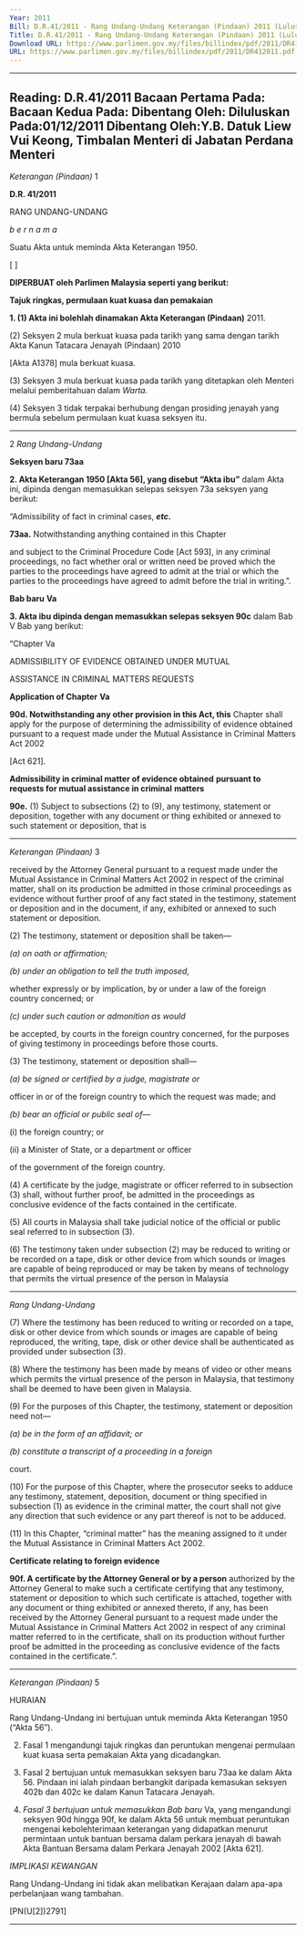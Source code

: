```yaml
---
Year: 2011
Bill: D.R.41/2011 - Rang Undang-Undang Keterangan (Pindaan) 2011 (Lulus)
Title: D.R.41/2011 - Rang Undang-Undang Keterangan (Pindaan) 2011 (Lulus)
Download URL: https://www.parlimen.gov.my/files/billindex/pdf/2011/DR412011.pdf
URL: https://www.parlimen.gov.my/files/billindex/pdf/2011/DR412011.pdf
---
```

---
Reading:
D.R.41/2011
Bacaan Pertama Pada:
Bacaan Kedua Pada:
Dibentang Oleh:
Diluluskan Pada:01/12/2011
Dibentang Oleh:Y.B. Datuk Liew Vui Keong, Timbalan Menteri di Jabatan Perdana Menteri
---

_Keterangan (Pindaan)_ 1

**D.R. 41/2011**

RANG UNDANG-UNDANG

_b e r n a m a_

Suatu Akta untuk meminda Akta Keterangan 1950.

[ ]

**DIPERBUAT oleh Parlimen Malaysia seperti yang berikut:**

**Tajuk ringkas, permulaan kuat kuasa dan pemakaian**

**1. (1) Akta ini bolehlah dinamakan Akta Keterangan (Pindaan)**
2011.

(2) Seksyen 2 mula berkuat kuasa pada tarikh yang sama
dengan tarikh Akta Kanun Tatacara Jenayah (Pindaan) 2010

[Akta A1378] mula berkuat kuasa.

(3) Seksyen 3 mula berkuat kuasa pada tarikh yang ditetapkan
oleh Menteri melalui pemberitahuan dalam _Warta._

(4) Seksyen 3 tidak terpakai berhubung dengan prosiding jenayah
yang bermula sebelum permulaan kuat kuasa seksyen itu.


-----

2 _Rang Undang-Undang_

**Seksyen baru 73aa**

**2. Akta Keterangan 1950 [Akta 56], yang disebut “Akta ibu”**
dalam Akta ini, dipinda dengan memasukkan selepas seksyen 73a
seksyen yang berikut:

“Admissibility of fact in criminal cases, **_etc._**

**73aa.** Notwithstanding anything contained in this Chapter

and subject to the Criminal Procedure Code [Act 593], in any
criminal proceedings, no fact whether oral or written need
be proved which the parties to the proceedings have agreed
to admit at the trial or which the parties to the proceedings
have agreed to admit before the trial in writing.”.

**Bab baru** **Va**

**3. Akta ibu dipinda dengan memasukkan selepas seksyen 90c**
dalam Bab V Bab yang berikut:

“Chapter Va

ADMISSIBILITY OF EVIDENCE OBTAINED UNDER MUTUAL

ASSISTANCE IN CRIMINAL MATTERS REQUESTS

**Application of Chapter** **Va**

**90d. Notwithstanding any other provision in this Act, this**
Chapter shall apply for the purpose of determining the
admissibility of evidence obtained pursuant to a request made
under the Mutual Assistance in Criminal Matters Act 2002

[Act 621].

**Admissibility in criminal matter of evidence obtained**
**pursuant to requests for mutual assistance in criminal**
**matters**

**90e.** (1) Subject to subsections (2) to (9), any testimony,
statement or deposition, together with any document or thing
exhibited or annexed to such statement or deposition, that is


-----

_Keterangan (Pindaan)_ 3

received by the Attorney General pursuant to a request made
under the Mutual Assistance in Criminal Matters Act 2002
in respect of the criminal matter, shall on its production be
admitted in those criminal proceedings as evidence without
further proof of any fact stated in the testimony, statement or
deposition and in the document, if any, exhibited or annexed
to such statement or deposition.

(2) The testimony, statement or deposition shall be
taken—

_(a) on oath or affirmation;_

_(b) under an obligation to tell the truth imposed,_

whether expressly or by implication, by or under
a law of the foreign country concerned; or

_(c) under such caution or admonition as would_

be accepted, by courts in the foreign country
concerned, for the purposes of giving testimony
in proceedings before those courts.

(3) The testimony, statement or deposition shall—

_(a) be signed or certified by a judge, magistrate or_

officer in or of the foreign country to which the
request was made; and

_(b) bear an official or public seal of—_

(i) the foreign country; or

(ii) a Minister of State, or a department or officer

of the government of the foreign country.

(4) A certificate by the judge, magistrate or officer
referred to in subsection (3) shall, without further proof, be
admitted in the proceedings as conclusive evidence of the
facts contained in the certificate.

(5) All courts in Malaysia shall take judicial notice of
the official or public seal referred to in subsection (3).

(6) The testimony taken under subsection (2) may be
reduced to writing or be recorded on a tape, disk or other
device from which sounds or images are capable of being
reproduced or may be taken by means of technology that
permits the virtual presence of the person in Malaysia


-----

_Rang Undang-Undang_

(7) Where the testimony has been reduced to writing or
recorded on a tape, disk or other device from which sounds
or images are capable of being reproduced, the writing, tape,
disk or other device shall be authenticated as provided under
subsection (3).

(8) Where the testimony has been made by means of
video or other means which permits the virtual presence of
the person in Malaysia, that testimony shall be deemed to
have been given in Malaysia.

(9) For the purposes of this Chapter, the testimony,
statement or deposition need not—

_(a) be in the form of an affidavit; or_

_(b) constitute a transcript of a proceeding in a foreign_

court.

(10) For the purpose of this Chapter, where the prosecutor
seeks to adduce any testimony, statement, deposition, document
or thing specified in subsection (1) as evidence in the
criminal matter, the court shall not give any direction that
such evidence or any part thereof is not to be adduced.

(11) In this Chapter, “criminal matter” has the meaning
assigned to it under the Mutual Assistance in Criminal Matters
Act 2002.

**Certificate relating to foreign evidence**

**90f. A certificate by the Attorney General or by a person**
authorized by the Attorney General to make such a certificate
certifying that any testimony, statement or deposition to which
such certificate is attached, together with any document or
thing exhibited or annexed thereto, if any, has been received
by the Attorney General pursuant to a request made under the
Mutual Assistance in Criminal Matters Act 2002 in respect
of any criminal matter referred to in the certificate, shall
on its production without further proof be admitted in the
proceeding as conclusive evidence of the facts contained in
the certificate.”.


-----

_Keterangan (Pindaan)_ 5

HURAIAN

Rang Undang-Undang ini bertujuan untuk meminda Akta Keterangan 1950
(“Akta 56”).

2. Fasal 1 mengandungi tajuk ringkas dan peruntukan mengenai permulaan
kuat kuasa serta pemakaian Akta yang dicadangkan.

3. Fasal 2 bertujuan untuk memasukkan seksyen baru 73aa ke dalam Akta 56.
Pindaan ini ialah pindaan berbangkit daripada kemasukan seksyen 402b dan
402c ke dalam Kanun Tatacara Jenayah.

4. _Fasal 3 bertujuan untuk memasukkan Bab baru_ Va, yang mengandungi
seksyen 90d hingga 90f, ke dalam Akta 56 untuk membuat peruntukan
mengenai kebolehterimaan keterangan yang didapatkan menurut permintaan
untuk bantuan bersama dalam perkara jenayah di bawah Akta Bantuan Bersama
dalam Perkara Jenayah 2002 [Akta 621].

_IMPLIKASI KEWANGAN_

Rang Undang-Undang ini tidak akan melibatkan Kerajaan dalam apa-apa
perbelanjaan wang tambahan.

[PN(U[2])2791]


-----

